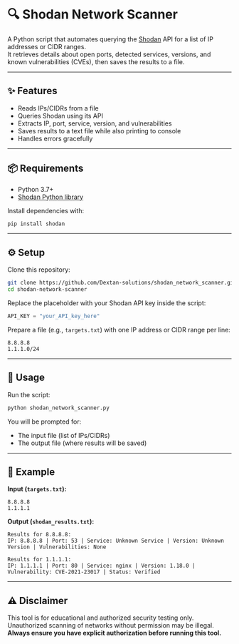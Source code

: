 # 🔍 Shodan Network Scanner

A Python script that automates querying the [Shodan](https://www.shodan.io/) API for a list of IP addresses or CIDR ranges.  
It retrieves details about open ports, detected services, versions, and known vulnerabilities (CVEs), then saves the results to a file.

---

## ✨ Features

- Reads IPs/CIDRs from a file  
- Queries Shodan using its API  
- Extracts IP, port, service, version, and vulnerabilities  
- Saves results to a text file while also printing to console  
- Handles errors gracefully  

---

## 📦 Requirements

- Python 3.7+  
- [Shodan Python library](https://pypi.org/project/shodan/)  

Install dependencies with:

```bash
pip install shodan
```

---

## ⚙️ Setup

Clone this repository:

```bash
git clone https://github.com/Dextan-solutions/shodan_network_scanner.git
cd shodan-network-scanner
```

Replace the placeholder with your Shodan API key inside the script:

```python
API_KEY = "your_API_key_here"
```

Prepare a file (e.g., `targets.txt`) with one IP address or CIDR range per line:

```
8.8.8.8
1.1.1.0/24
```

---

## 🚀 Usage

Run the script:

```bash
python shodan_network_scanner.py
```

You will be prompted for:
- The input file (list of IPs/CIDRs)
- The output file (where results will be saved)

---

## 📄 Example

**Input (`targets.txt`):**
```
8.8.8.8
1.1.1.1
```

**Output (`shodan_results.txt`):**
```
Results for 8.8.8.8:
IP: 8.8.8.8 | Port: 53 | Service: Unknown Service | Version: Unknown Version | Vulnerabilities: None

Results for 1.1.1.1:
IP: 1.1.1.1 | Port: 80 | Service: nginx | Version: 1.18.0 | Vulnerability: CVE-2021-23017 | Status: Verified
```

---

## ⚠️ Disclaimer

This tool is for educational and authorized security testing only.  
Unauthorized scanning of networks without permission may be illegal.  
**Always ensure you have explicit authorization before running this tool.**
